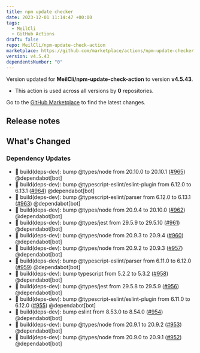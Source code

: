 ```yaml
---
title: npm update checker
date: 2023-12-01 11:14:47 +00:00
tags:
  - MeilCli
  - GitHub Actions
draft: false
repo: MeilCli/npm-update-check-action
marketplace: https://github.com/marketplace/actions/npm-update-checker
version: v4.5.43
dependentsNumber: "0"
---
```



Version updated for **MeilCli/npm-update-check-action** to version **v4.5.43**.
- This action is used across all versions by **0** repositories.

Go to the [GitHub Marketplace](https://github.com/marketplace/actions/npm-update-checker) to find the latest changes.

## Release notes

## What's Changed
### Dependency Updates
- :green_book: build(deps-dev): bump @types/node from 20.10.0 to 20.10.1 ([#965](https://github.com/MeilCli/npm-update-check-action/pull/965)) @dependabot[bot]
- :green_book: build(deps-dev): bump @typescript-eslint/eslint-plugin from 6.12.0 to 6.13.1 ([#964](https://github.com/MeilCli/npm-update-check-action/pull/964)) @dependabot[bot]
- :green_book: build(deps-dev): bump @typescript-eslint/parser from 6.12.0 to 6.13.1 ([#963](https://github.com/MeilCli/npm-update-check-action/pull/963)) @dependabot[bot]
- :green_book: build(deps-dev): bump @types/node from 20.9.4 to 20.10.0 ([#962](https://github.com/MeilCli/npm-update-check-action/pull/962)) @dependabot[bot]
- :green_book: build(deps-dev): bump @types/jest from 29.5.9 to 29.5.10 ([#961](https://github.com/MeilCli/npm-update-check-action/pull/961)) @dependabot[bot]
- :green_book: build(deps-dev): bump @types/node from 20.9.3 to 20.9.4 ([#960](https://github.com/MeilCli/npm-update-check-action/pull/960)) @dependabot[bot]
- :green_book: build(deps-dev): bump @types/node from 20.9.2 to 20.9.3 ([#957](https://github.com/MeilCli/npm-update-check-action/pull/957)) @dependabot[bot]
- :green_book: build(deps-dev): bump @typescript-eslint/parser from 6.11.0 to 6.12.0 ([#959](https://github.com/MeilCli/npm-update-check-action/pull/959)) @dependabot[bot]
- :green_book: build(deps-dev): bump typescript from 5.2.2 to 5.3.2 ([#958](https://github.com/MeilCli/npm-update-check-action/pull/958)) @dependabot[bot]
- :green_book: build(deps-dev): bump @types/jest from 29.5.8 to 29.5.9 ([#956](https://github.com/MeilCli/npm-update-check-action/pull/956)) @dependabot[bot]
- :green_book: build(deps-dev): bump @typescript-eslint/eslint-plugin from 6.11.0 to 6.12.0 ([#955](https://github.com/MeilCli/npm-update-check-action/pull/955)) @dependabot[bot]
- :green_book: build(deps-dev): bump eslint from 8.53.0 to 8.54.0 ([#954](https://github.com/MeilCli/npm-update-check-action/pull/954)) @dependabot[bot]
- :green_book: build(deps-dev): bump @types/node from 20.9.1 to 20.9.2 ([#953](https://github.com/MeilCli/npm-update-check-action/pull/953)) @dependabot[bot]
- :green_book: build(deps-dev): bump @types/node from 20.9.0 to 20.9.1 ([#952](https://github.com/MeilCli/npm-update-check-action/pull/952)) @dependabot[bot]
